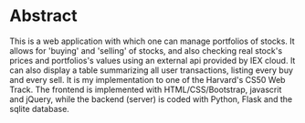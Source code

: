 # Abstract

This is a web application with which one can manage portfolios of stocks. It allows
for 'buying' and 'selling' of stocks, and also checking real stock's prices and portfolios's values using an external api provided by IEX cloud. It can also display a table summarizing all user transactions, listing every buy and every sell. It is my implementation to one of the Harvard's CS50 Web Track. The frontend is implemented with HTML/CSS/Bootstrap, javascrit and jQuery, while the backend (server) is coded with Python, Flask and the sqlite database.
